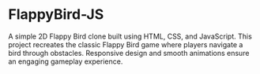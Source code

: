 # FlappyBird-JS
A simple 2D Flappy Bird clone built using HTML, CSS, and JavaScript. This project recreates the classic Flappy Bird game where players navigate a bird through obstacles. Responsive design and smooth animations ensure an engaging gameplay experience.

